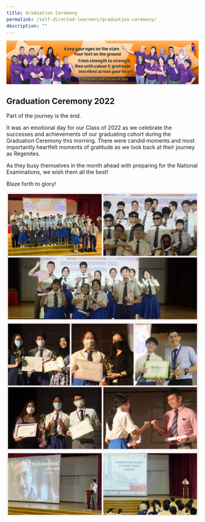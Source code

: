 ```yaml
---
title: Graduation Ceremony
permalink: /self-directed-learners/graduation-ceremony/
description: ""
---
```

![](/images/Graduation%20Ceremony/School%20Sec%204%20Banner-3_downscale.jpg)
## Graduation Ceremony 2022

Part of the journey is the end.

It was an emotional day for our Class of 2022 as we celebrate the successes and achievements of our graduating cohort during the Graduation Ceremony this morning. There were candid moments and most importantly heartfelt moments of gratitude as we look back at their journey as Regenites.

As they busy themselves in the month ahead with preparing for the National Examinations, we wish them all the best!

Blaze forth to glory!

![](/images/Graduation%20Ceremony/Grad2022_-1.jpg)
![](/images/Graduation%20Ceremony/Grad2022_-2.jpg)
![](/images/Graduation%20Ceremony/Grad2022_-3.jpg)